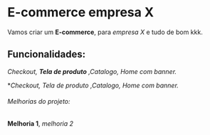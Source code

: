 # E-commerce empresa X


Vamos criar um **E-commerce**, para *empresa X* e tudo de bom kkk.

## Funcionalidades:
_Checkout, **Tela de produto** ,Catalogo, Home com banner._

**Checkout, _Tela de produto_ ,Catalogo, Home com banner.*

###### Melhorias do projeto:

__Melhoria 1__, _melhoria 2_
